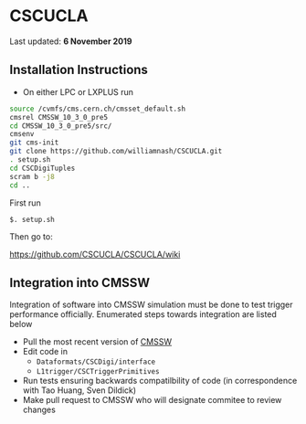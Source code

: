 # CSCUCLA

Last updated: **6 November 2019** 


## Installation Instructions
  * On either LPC or LXPLUS run
  
  ```bash
  source /cvmfs/cms.cern.ch/cmsset_default.sh 
  cmsrel CMSSW_10_3_0_pre5 
  cd CMSSW_10_3_0_pre5/src/
  cmsenv
  git cms-init
  git clone https://github.com/williamnash/CSCUCLA.git
  . setup.sh
  cd CSCDigiTuples
  scram b -j8 
  cd ..
  ```


First run 

`$. setup.sh`

Then go to:  

https://github.com/CSCUCLA/CSCUCLA/wiki  

## Integration into CMSSW

Integration of software into CMSSW simulation must be done to test trigger performance officially. Enumerated steps towards integration are listed below
  * Pull the most recent version of [CMSSW](https://github.com/cms-sw/cmssw)
  * Edit code in
    * `Dataformats/CSCDigi/interface`
    * `L1trigger/CSCTriggerPrimitives`
  * Run tests ensuring backwards compatilbility of code (in correspondence with Tao Huang, Sven Dildick)
  * Make pull request to CMSSW who will designate commitee to review changes  
